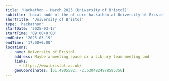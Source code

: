 ```yaml
---
title: 'Hackathon - March 2025 (University of Bristol)'
subtitle: 'Local node of the nf-core hackathon at University of Bristol'
shortTitle: 'University of Bristol'
type: 'hackathon'
startDate: '2025-03-17'
startTime: '09:00+0:00'
endDate: '2025-03-19'
endTime: '17:00+0:00'
locations:
  - name: University of Bristol
    address: Maybe a meeting space or a Library team meeting pod
    links:
      - https://www.bristol.ac.uk/
    geoCoordinates: [51.4905582, -2.6304824978595356]
---
```

